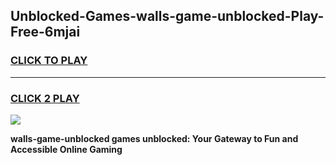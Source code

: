 
## Unblocked-Games-walls-game-unblocked-Play-Free-6mjai
<h3>
<a href="https://premium76.site?title=walls-game-unblocked&ref=09A">CLICK TO PLAY</a></h3>
<hr>

<h3>
<a href="https://premium76.site?title=walls-game-unblocked&ref=09A">CLICK 2 PLAY</a>
  
</h3>

<a href="https://premium76.site?title=walls-game-unblocked&ref=09A"><img src="https://clearcache.store/games.png"></a>


**walls-game-unblocked games unblocked: Your Gateway to Fun and Accessible Online Gaming**
